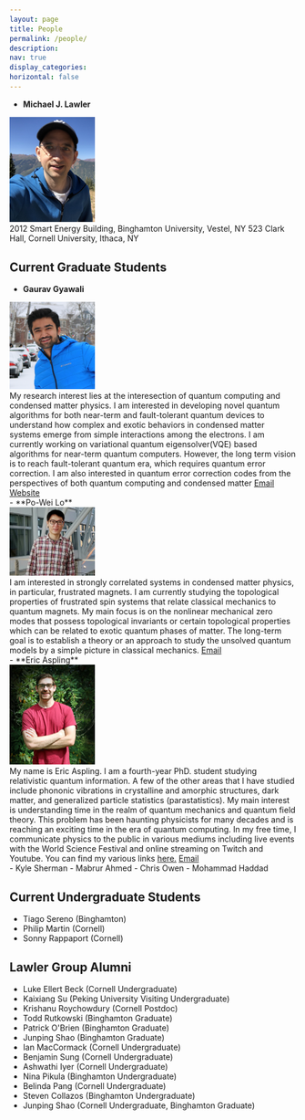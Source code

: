 ```yaml
---
layout: page
title: People
permalink: /people/
description: 
nav: true
display_categories: 
horizontal: false
---
```

- **Michael J. Lawler**
<div class="row">
  <div class="col-sm-auto mt-4">
  <img src="/assets/img/Michael_J_Lawler_in_Aspen.jpg" alt="Michael Lawler" width="150"/>
  </div>
  <div class="col">
    2012 Smart Energy Building, Binghamton University, Vestel, NY
    523 Clark Hall, Cornell University, Ithaca, NY
  </div>
</div>

## Current Graduate Students
- **Gaurav Gyawali**
<div class="row">
  <div class="col-sm-auto mt-4">
  <img src="/assets/img/Gaurav_Gyawali.jpg" alt="Gaurav Gyawali" width="150"/>
  </div>
  <div class="col">
    My research interest lies at the interesection of quantum computing and condensed matter physics. 
    I am interested in developing novel quantum algorithms for both near-term and fault-tolerant quantum devices 
    to understand how complex and exotic behaviors in condensed matter systems emerge from simple interactions 
    among the electrons. I am currently working on variational quantum eigensolver(VQE) based algorithms for 
    near-term quantum computers. However, the long term vision is to reach fault-tolerant quantum era, which 
    requires quantum error correction. I am also interested in quantum error correction codes from the 
    perspectives of both quantum computing and condensed matter <a href="mailto: gg454@cornell.edu">Email</a> <a href="https://www.gauravgyawali.com">Website</a>
  </div>
</div>
- **Po-Wei Lo**
<div class="row">
  <div class="col-sm-auto mt-3">
  <img src="/assets/img/PoWei_Lo.jpeg" alt="Po-Wei Lo" width="150"/>
  </div>
  <div class="col">
    I am interested in strongly correlated systems in condensed matter physics, in particular, frustrated magnets.
    I am currently studying the topological properties of frustrated spin systems that relate classical mechanics
    to quantum magnets. My main focus is on the nonlinear mechanical zero modes that possess topological invariants 
    or certain topological properties which can be related to exotic quantum phases of matter. The long-term goal is 
    to establish a theory or an approach to study the unsolved quantum models by a simple picture in classical mechanics. 
    <a href="mailto:pl533@cornell.edu">Email</a>
  </div>
</div>
- **Eric Aspling**
<div class="row">
  <div class="col-sm-auto mt-3">
  <img src="/assets/img/Eric_Aspling.png" alt="Eric Aspling" width="150"/>
  </div>
  <div class="col">
    My name is Eric Aspling. I am a fourth-year PhD. student studying relativistic quantum information. 
    A few of the other areas that I have studied include phononic vibrations in crystalline and amorphic structures, 
    dark matter, and generalized particle statistics (parastatistics). My main interest is understanding 
    time in the realm of quantum mechanics and quantum field theory. This problem has been haunting physicists 
    for many decades and is reaching an exciting time in the era of quantum computing. In my free time,
     I communicate physics to the public in various mediums including live events with the World Science Festival and online streaming on Twitch and Youtube.
     You can find my various links <a href="https://linktr.ee/Physicsoh">here.</a> <a href="mailto:easplin1@binghamton.edu">Email</a>
  </div>
</div>
- Kyle Sherman
- Mabrur Ahmed
- Chris Owen
- Mohammad Haddad




## Current Undergraduate Students
- Tiago Sereno (Binghamton)
- Philip Martin (Cornell)
- Sonny Rappaport (Cornell)




## Lawler Group Alumni
- Luke Ellert Beck (Cornell Undergraduate)
- Kaixiang Su (Peking University Visiting Undergraduate)
- Krishanu Roychowdury (Cornell Postdoc)
- Todd Rutkowski (Binghamton Graduate)
- Patrick O'Brien (Binghamton Graduate)
- Junping Shao (Binghamton Graduate)
- Ian MacCormack (Cornell Undergraduate)
- Benjamin Sung (Cornell Undergraduate)
- Ashwathi Iyer (Cornell Undergraduate)
- Nina Pikula (Binghamton Undergraduate)
- Belinda Pang (Cornell Undergraduate)
- Steven Collazos (Binghamton Undergraduate)
- Junping Shao (Cornell Undergraduate, Binghamton Graduate)
